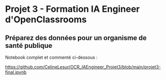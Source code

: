 # Projet 3 - Formation IA Engineer d'OpenClassrooms

## Préparez des données pour un organisme de santé publique



Notebook complet et commenté ci-dessous :

https://github.com/CelineLesur/OCR_IAEngineer_Projet3/blob/main/projet3-final.ipynb
